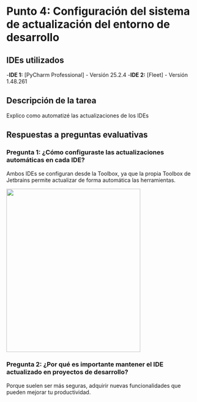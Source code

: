 # Punto 4: Configuración del sistema de actualización del entorno de desarrollo

## IDEs utilizados
-**IDE 1:** [PyCharm Professional] - Versión 25.2.4
-**IDE 2:** [Fleet] - Versión 1.48.261

## Descripción de la tarea
Explico como automatizé las actualizaciones de los IDEs

## Respuestas a preguntas evaluativas

### Pregunta 1: ¿Cómo configuraste las actualizaciones automáticas en cada IDE?
Ambos IDEs se configuran desde la Toolbox, ya que la propia Toolbox de Jetbrains permite actualizar de forma automática las herramientas.

<img src="capturas/Actualizacion_automática.png" width="350" height="425">

### Pregunta 2: ¿Por qué es importante mantener el IDE actualizado en proyectos de desarrollo?
Porque suelen ser más seguras, adquirir nuevas funcionalidades que pueden mejorar tu productividad.

